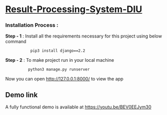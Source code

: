 <h1><a href="https://youtu.be/BEV0EEJym30">Result-Processing-System-DIU</a></h1>

### Installation Process : 

**Step - 1** : Install all the requirements necessary for this project using below command
                  
               pip3 install django==2.2
 
 **Step - 2** : To make project run in your local machine
              
              python3 manage.py runserver
              
   Now you can open http://127.0.0.1:8000/ to view the app 

## Demo link
A fully functional demo is available at  https://youtu.be/BEV0EEJym30
